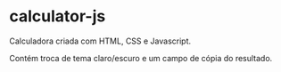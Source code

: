# calculator-js
Calculadora criada com HTML, CSS e Javascript.

Contém troca de tema claro/escuro e um campo de cópia do resultado.
